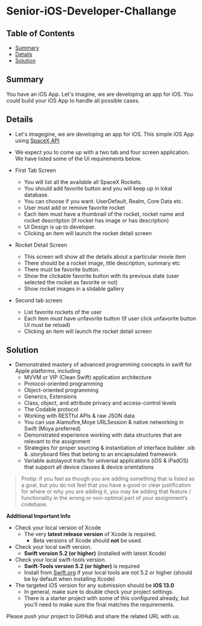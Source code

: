 # Senior-iOS-Developer-Challange
 
## Table of Contents
- [Summary](#summary)
- [Details](#details)
- [Solution](#solution)

## Summary
You have an iOS App. Let's imagine, we are developing an app for iOS. You could build your iOS App to handle all possible cases.

## Details
- Let's imagegine, we are developing an app for iOS. This simple iOS App using [SpaceX API](https://github.com/r-spacex/SpaceX-API) 
- We expect you to come up with a two tab and four screen application. We have listed some of the UI requirements below.

- First Tab Screen 
  - You will list all the available all SpaceX Rockets.
  - You should add favorite button and you will keep up in lokal database. 
  - You can choose if you want. UserDefault, Realm, Core Data etc.
  - User must add or remove favorite rocket
  - Each item must have a thumbnail of the rocket, rocket name and rocket descritpton (if rocket has image or has description)
  - UI Design is up to developer.
  - Clicking an item will launch the rocket detail screen

- Rocket Detail Screen
  -  This screen will show all the details about a particular movie item
  -  There should be a rocket image, title description, summary etc
  -  There must be favorite button. 
  -  Show the clickable favorite button with its previous state (user selected the rocket as favorite or not)
  -  Show rocket images in a slidable gallery


- Second tab screen
  - List favorite rockets of the user
  - Each item must have unfavorite button (If user click unfavorite button UI must be reload)
  - Clicking an item will launch the rocket detail screen
 
## Solution
- Demonstrated mastery of advanced programming concepts in swift for Apple platforms, including
	- MVVM or VIP (Clean Swift) application architecture
	- Protocol-oriented programming
	- Object-oriented programming
	- Generics, Extensions
	- Class, object, and attribute privacy and access-control levels
	- The Codable protocol
	- Working with RESTful APIs & raw JSON data
	- You can use Alamofire,Moye URLSession & native networking in Swift (Moya preferred)
	- Demonstrated experience working with data structures that are relevant to the assignment
	- Strategies for proper sourcing & instantiation of interface builder .xib & .storyboard files that belong to an encapsulated framework
	- Variable autolayout traits for universal applications (iOS & iPadOS) that support all device classes & device orientations

> Protip: if you feel as though you are adding something that is listed as a goal, but you do not feel that you have a good or clear justification for where or why you are adding it, you may be adding that feature / functionality in the wrong or non-optimal part of your assignment’s codebase.
 
 **Additional Important Info**
- Check your local version of Xcode
	- The very **latest release version** of Xcode is required.
		- Beta versions of Xcode should **not** be used.
- Check your local swift version.
	- **Swift version 5.2 (or higher)** (installed with latest Xcode)
- Check your local swift-tools version.
	- **Swift-Tools version 5.2 (or higher)** is required
	- Install from [Swift.org](https://swift.org) if your local tools are not 5.2 or higher (should be by default when installing Xcode)
- The targeted iOS version for any submission should be **iOS 13.0**
	- In general, make sure to double check your project settings.
	- There is a starter project with some of this configured already, but you’ll need to make sure the final matches the requirements.
 
Please push your project to GitHub and share the related URL with us.  

